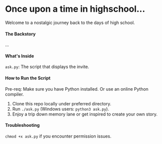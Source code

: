 # Once upon a time in highschool...

Welcome to a nostalgic journey back to the days of high school.

#### The Backstory

...

#### What's Inside
`ask.py`: The script that displays the invite.

<!--- -`README.md`: You're looking at it! The backstory, the why, and the how. --->

#### How to Run the Script
Pre-req: Make sure you have Python installed. Or use an online Python compiler.

1. Clone this repo locally under preferred directory.
2. Run `./ask.py` (Windows users: `python3 ask.py`). 
3. Enjoy a trip down memory lane or get inspired to create your own story.


#### Troubleshooting

`chmod +x ask.py` if you encounter permission issues.
